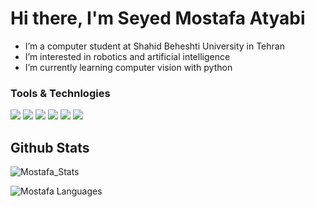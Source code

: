 # Hi there, I'm Seyed Mostafa Atyabi

- I’m a computer student at Shahid Beheshti University in Tehran 
- I’m interested in robotics and artificial intelligence
- I’m currently learning computer vision with python


### Tools & Technlogies
<a ><img src="https://img.shields.io/badge/Python-14354C?style=for-the-badge&logo=python&logoColor=white"></a>
<a><img src="https://img.shields.io/badge/Flutter-02569B?style=for-the-badge&logo=flutter&logoColor=white"></a>
<a ><img src="https://img.shields.io/badge/Dart-0175C2?style=for-the-badge&logo=dart&logoColor=white"></a>
<a ><img src="https://img.shields.io/badge/C-00599C?style=for-the-badge&logo=c&logoColor=white"></a>
<a><img src="https://img.shields.io/badge/C%2B%2B-00599C?style=for-the-badge&logo=c%2B%2B&logoColor=white"></a>
<a ><img src="https://img.shields.io/badge/Java-ED8B00?style=for-the-badge&logo=java&logoColor=white"></a>

  




## Github Stats
![Mostafa_Stats](https://github-readme-stats.vercel.app/api?username=seyed-mostafa&theme=radical&show_icons=true&count_private=true)

![Mostafa Languages](https://github-readme-stats.vercel.app/api/top-langs/?username=seyed-mostafa&layout=compact&theme=radical&show_icons=true&count_private=true)
<!-- 
### Github Streaks
![Mostafa_Streaks](http://github-readme-streak-stats.herokuapp.com/?user=seyed-mostafa&theme=radical) -->





